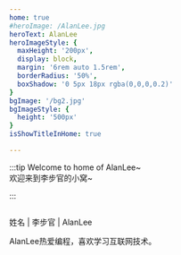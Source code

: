 ```yaml
---
home: true
#heroImage: /AlanLee.jpg
heroText: AlanLee
heroImageStyle: {
  maxHeight: '200px',
  display: block,
  margin: '6rem auto 1.5rem',
  borderRadius: '50%',
  boxShadow: '0 5px 18px rgba(0,0,0,0.2)'
}
bgImage: '/bg2.jpg'
bgImageStyle: {
  height: '500px'
}
isShowTitleInHome: true

---
```


:::tip
Welcome to home of AlanLee~<br/>
欢迎来到李步官的小窝~

:::

<img style="width: 100%;" :src="$withBase=('note_images/hero.gif')"/>

<!-- more -->

姓名 | 李步官 | AlanLee

AlanLee热爱编程，喜欢学习互联网技术。
